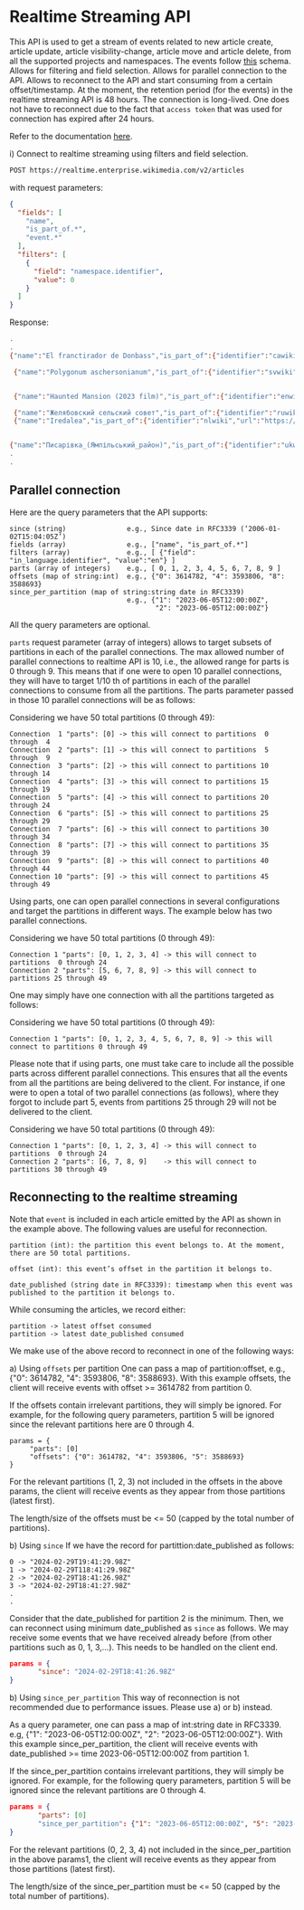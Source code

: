 # Realtime Streaming API 
This API is used to get a stream of events related to new article create, article update, article visibility-change, article move and article delete, from all the supported projects and namespaces. The events follow [this](https://github.com/wikimedia-enterprise/wikimedia-enterprise/blob/main/general/schema/article.go) schema.
Allows for filtering and field selection.
Allows for parallel connection to the API.
Allows to reconnect to the API and start consuming from a certain offset/timestamp.
At the moment, the retention period (for the events) in the realtime streaming API is 48 hours.
The connection is long-lived. One does not have to reconnect due to the fact that `access token` that was used for connection has expired after 24 hours.  

Refer to the documentation [here](https://enterprise.wikimedia.com/docs/realtime/).



i) Connect to realtime streaming using filters and field selection. 

```bash
POST https://realtime.enterprise.wikimedia.com/v2/articles
```

with request parameters:
```json
{
  "fields": [
    "name",
    "is_part_of.*",
    "event.*"
  ],
  "filters": [
    {
      "field": "namespace.identifier",
      "value": 0
    }
  ]
}
```

Response:

```bash
.
.
{"name":"El franctirador de Donbass","is_part_of":{"identifier":"cawiki","url":"https://ca.wikipedia.org","size":{}},"event":{"identifier":"efb5d726-241f-45ae-a2b8-c66fdf871286","type":"update","date_created":"2023-08-01T20:10:56.083689Z","date_published":"2023-08-01T20:10:56.084Z","partition":5,"offset":3611387}}

 {"name":"Polygonum aschersonianum","is_part_of":{"identifier":"svwiki","url":"https://sv.wikipedia.org","size":{}},"event":{"identifier":"8f0f388e-cda8-4032-b696-3b702673ab1e","type":"update","date_created":"2023-08-01T19:30:29.529004Z","date_published":"2023-08-01T19:30:29.529Z","partition":0,"offset":3614782}}


 {"name":"Haunted Mansion (2023 film)","is_part_of":{"identifier":"enwiki","url":"https://en.wikipedia.org","size":{}},"event":{"identifier":"1e598f28-2919-4b49-bba2-5a7f10de2e8f","type":"update","date_created":"2023-08-01T19:31:57.03241Z","date_published":"2023-08-01T19:31:57.033Z","partition":4,"offset":3593806}}

 {"name":"Желябовский сельский совет","is_part_of":{"identifier":"ruwiki","url":"https://ru.wikipedia.org","size":{}},"event":{"identifier":"3a52a941-0a18-4514-a93b-7fb8aff81960","type":"update","date_created":"2023-08-01T19:36:35.931726Z","date_published":"2023-08-01T19:36:35.932Z","partition":8,"offset":3588693}}
 {"name":"Iredalea","is_part_of":{"identifier":"nlwiki","url":"https://nl.wikipedia.org","size":{}},"event":{"identifier":"82775ac1-fd4d-4d4d-a6bf-2a94bab198c8","type":"update","date_created":"2023-08-01T19:36:36.007086Z","date_published":"2023-08-01T19:36:36.007Z","partition":8,"offset":3588694}}


{"name":"Писарівка_(Ямпільський_район)","is_part_of":{"identifier":"ukwiki","url":"https://uk.wikipedia.org","size":{}},"event":{"identifier":"e7c1b0c2-94b8-430e-80d2-fde6d9c40aa9","type":"delete","date_created":"2023-08-01T19:41:29.803635Z","date_published":"2023-08-01T19:41:29.98Z","partition":7,"offset":3643817}}
.
.

```

## Parallel connection
Here are the query parameters that the API supports:

```
since (string)               e.g., Since date in RFC3339 (‘2006-01-02T15:04:05Z’)
fields (array)               e.g., ["name", "is_part_of.*"]
filters (array)              e.g., [ {"field": "in_language.identifier", "value":"en"} ]
parts (array of integers)    e.g., [ 0, 1, 2, 3, 4, 5, 6, 7, 8, 9 ]
offsets (map of string:int)  e.g., {"0": 3614782, "4": 3593806, "8": 3588693}
since_per_partition (map of string:string date in RFC3339)
                             e.g., {"1": "2023-06-05T12:00:00Z",
                                    "2": "2023-06-05T12:00:00Z"}

```

All the query parameters are optional.

`parts` request parameter (array of integers) allows to target subsets of partitions in each of the parallel connections. The max allowed number of parallel connections to realtime API is 10, i.e., the allowed range for parts is 0 through 9. This means that if one were to open 10 parallel connections, they will have to target 1/10 th of partitions in each of the parallel connections to consume from all the partitions. The parts parameter passed in those 10 parallel connections will be as follows:

Considering we have 50 total partitions (0 through 49):
```
Connection  1 "parts": [0] -> this will connect to partitions  0 through  4
Connection  2 "parts": [1] -> this will connect to partitions  5 through  9
Connection  3 "parts": [2] -> this will connect to partitions 10 through 14
Connection  4 "parts": [3] -> this will connect to partitions 15 through 19
Connection  5 "parts": [4] -> this will connect to partitions 20 through 24
Connection  6 "parts": [5] -> this will connect to partitions 25 through 29
Connection  7 "parts": [6] -> this will connect to partitions 30 through 34
Connection  8 "parts": [7] -> this will connect to partitions 35 through 39
Connection  9 "parts": [8] -> this will connect to partitions 40 through 44
Connection 10 "parts": [9] -> this will connect to partitions 45 through 49        
```

Using parts, one can open parallel connections in several configurations and target the partitions in different ways. The example below has two parallel connections.

Considering we have 50 total partitions (0 through 49):
```
Connection 1 "parts": [0, 1, 2, 3, 4] -> this will connect to partitions  0 through 24
Connection 2 "parts": [5, 6, 7, 8, 9] -> this will connect to partitions 25 through 49
```

One may simply have one connection with all the partitions targeted as follows:

Considering we have 50 total partitions (0 through 49):
```
Connection 1 "parts": [0, 1, 2, 3, 4, 5, 6, 7, 8, 9] -> this will connect to partitions 0 through 49
```

Please note that if using parts, one must take care to include all the possible parts across different parallel connections. This ensures that all the events from all the partitions are being delivered to the client. For instance, if one were to open a total of two parallel connections (as follows), where they forgot to include part 5, events from partitions 25 through 29 will not be delivered to the client.

Considering we have 50 total partitions (0 through 49):
```
Connection 1 "parts": [0, 1, 2, 3, 4] -> this will connect to partitions  0 through 24
Connection 2 "parts": [6, 7, 8, 9]    -> this will connect to partitions 30 through 49
```


## Reconnecting to the realtime streaming
Note that `event` is included in each article emitted by the API as shown in the example above.
The following values are useful for reconnection.

```
partition (int): the partition this event belongs to. At the moment, there are 50 total partitions.

offset (int): this event’s offset in the partition it belongs to.

date_published (string date in RFC3339): timestamp when this event was published to the partition it belongs to.
```

While consuming the articles, we record either:
```
partition -> latest offset consumed
partition -> latest date_published consumed
```

We make use of the above record to reconnect in one of the following ways:

a) Using `offsets` per partition
One can pass a map of partition:offset, e.g., {"0": 3614782, "4": 3593806, "8": 3588693}. With this example offsets, the client will receive events with offset >= 3614782 from partition 0.

If the offsets contain irrelevant partitions, they will simply be ignored. For example, for the following query parameters, partition 5 will be ignored since the relevant partitions here are 0 through 4.

```
params = {
     "parts": [0]
     "offsets": {"0": 3614782, "4": 3593806, "5": 3588693}
}
```

For the relevant partitions (1, 2, 3) not included in the offsets in the above params, the client will receive events as they appear from those partitions (latest first).

The length/size of the offsets must be <= 50 (capped by the total number of partitions).


b) Using `since`
If we have the record for partittion:date_published as follows:

```
0 -> "2024-02-29T19:41:29.98Z"
1 -> "2024-02-29T118:41:29.98Z"
2 -> "2024-02-29T18:41:26.98Z"
3 -> "2024-02-29T18:41:27.98Z"
.
.

```

Consider that the date_published for partition 2 is the minimum. Then, we can reconnect using minimum date_published as `since` as follows. We may receive some events that we have received already before (from other partitions such as 0, 1, 3,...). This needs to be handled on the client end.

```json
params = {
       "since": "2024-02-29T18:41:26.98Z"
}
```

b) Using `since_per_partition`
This way of reconnection is not recommended due to performance issues. Please use a) or b) instead.

As a query parameter, one can pass a map of int:string date in RFC3339. e.g, {"1": "2023-06-05T12:00:00Z", "2": "2023-06-05T12:00:00Z"}. With this example since_per_partition, the client will receive events with date_published >= time 2023-06-05T12:00:00Z from partition 1.

If the since_per_partition contains irrelevant partitions, they will simply be ignored. For example, for the following query parameters, partition 5 will be ignored since the relevant partitions are 0 through 4.

```json
params = {
       "parts": [0]
       "since_per_partition": {"1": "2023-06-05T12:00:00Z", "5": "2023-06-05T12:00:00Z"}
}
```

For the relevant partitions (0, 2, 3, 4) not included in the since_per_partition in the above params1, the client will receive events as they appear from those partitions (latest first).

The length/size of the since_per_partition must be <= 50 (capped by the total number of partitions).

